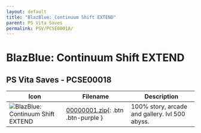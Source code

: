 ```yaml
---
layout: default
title: "BlazBlue: Continuum Shift EXTEND"
parent: PS Vita Saves
permalink: PSV/PCSE00018/
---
```

# BlazBlue: Continuum Shift EXTEND

## PS Vita Saves - PCSE00018

| Icon | Filename | Description |
|------|----------|-------------|
| ![BlazBlue: Continuum Shift EXTEND](https://github.com/bucanero/apollo-vita/raw/main/sce_sys/icon0.png) | [00000001.zip](00000001.zip){: .btn .btn-purple } | 100% story, arcade and gallery. lvl 500 abyss.  |
